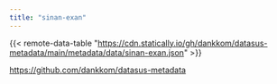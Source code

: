 ```yaml
---
title: "sinan-exan"
---
```


{{< remote-data-table "https://cdn.statically.io/gh/dankkom/datasus-metadata/main/metadata/data/sinan-exan.json" >}}

https://github.com/dankkom/datasus-metadata
